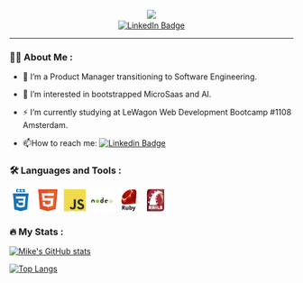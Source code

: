 <img src="https://komarev.com/ghpvc/?username=mikececco&style=flat-square&color=blue" alt=""/>
<div id="header" align="center">
  <img src="https://media.giphy.com/media/M9gbBd9nbDrOTu1Mqx/giphy.gif" width="100"/>
  <div id="badges">
  <a href="https://www.linkedin.com/in/mikececconello/">
    <img src="https://img.shields.io/badge/LinkedIn-blue?style=for-the-badge&logo=linkedin&logoColor=white" alt="LinkedIn Badge"/>
  </a>
    <hr>
  </div>
</div>


### :woman_technologist: About Me :

- :telescope: I’m a Product Manager transitioning to Software Engineering.

- :seedling: I’m interested in bootstrapped MicroSaas and AI.

- :zap: I’m currently studying at LeWagon Web Development Bootcamp #1108 Amsterdam.

- :mailbox:How to reach me: [![Linkedin Badge](https://img.shields.io/badge/-kakbar-blue?style=flat&logo=Linkedin&logoColor=white)](https://www.linkedin.com/in/mikececconello/)


### :hammer_and_wrench: Languages and Tools :

<div>
  <img src="https://github.com/devicons/devicon/blob/master/icons/css3/css3-plain-wordmark.svg"  title="CSS3" alt="CSS" width="40" height="40"/>&nbsp;
  <img src="https://github.com/devicons/devicon/blob/master/icons/html5/html5-original.svg" title="HTML5" alt="HTML" width="40" height="40"/>&nbsp;
  <img src="https://github.com/devicons/devicon/blob/master/icons/javascript/javascript-original.svg" title="JavaScript" alt="JavaScript" width="40" height="40"/>&nbsp;
  <img src="https://github.com/devicons/devicon/blob/master/icons/nodejs/nodejs-original-wordmark.svg" title="NodeJS" alt="NodeJS" width="40" height="40"/>&nbsp;
  <img src="https://github.com/devicons/devicon/blob/master/icons/ruby/ruby-original-wordmark.svg" title="Ruby" alt="Ruby" width="40" height="40"/>&nbsp;
  <img src="https://github.com/devicons/devicon/blob/master/icons/rails/rails-original-wordmark.svg" title="Rails" alt="Rails" width="40" height="40"/>&nbsp;
</div>


### :fire: My Stats :

[![Mike's GitHub stats](https://github-readme-stats.vercel.app/api?username=mikececco)](https://github.com/anuraghazra/github-readme-stats)

[![Top Langs](https://github-readme-stats.vercel.app/api/top-langs/?username=mikececco&layout=compact&theme=vision-friendly-dark)](https://github.com/anuraghazra/github-readme-stats)



